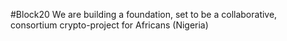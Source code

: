 #Block20
We are building a foundation, set to be a collaborative, consortium crypto-project for Africans (Nigeria)
